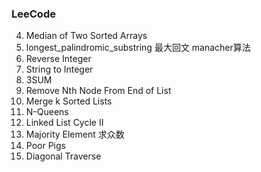 ### LeeCode 
4. Median of Two Sorted Arrays
6. longest_palindromic_substring  最大回文 manacher算法
7. Reverse Integer
8. String to Integer
15. 3SUM
19. Remove Nth Node From End of List
23. Merge k Sorted Lists
51. N-Queens
142. Linked List Cycle II
169. Majority Element   求众数
458. Poor Pigs
498. Diagonal Traverse